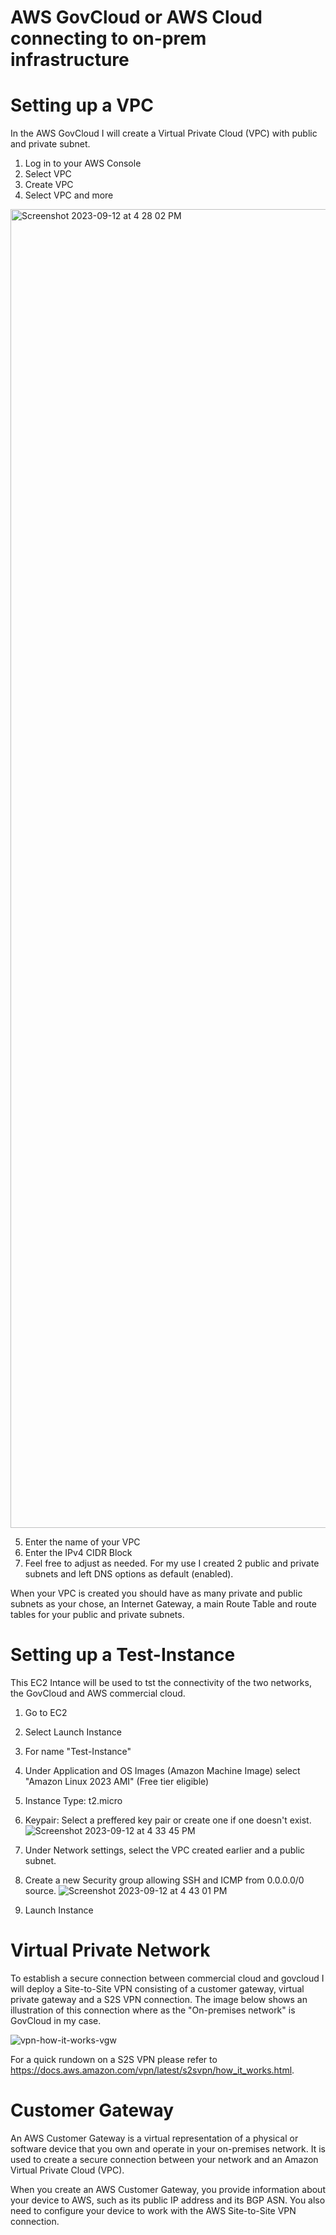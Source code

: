 # AWS GovCloud or AWS Cloud connecting to on-prem infrastructure

# Setting up a VPC

In the AWS GovCloud I will create a Virtual Private Cloud (VPC) with public and private subnet. 

1. Log in to your AWS Console
2. Select VPC
3. Create VPC
4. Select VPC and more
<img width="2110" alt="Screenshot 2023-09-12 at 4 28 02 PM" src="https://github.com/Cnturion/Site-To-Site-VPN/assets/98136077/90669f2d-b275-4516-8610-bbccc074af66">

5. Enter the name of your VPC
6. Enter the IPv4 CIDR Block
7. Feel free to adjust as needed. For my use I created 2 public and private subnets and left DNS options as default (enabled).

When your VPC is created you should have as many private and public subnets as your chose, an Internet Gateway, a main Route Table and route tables for your public and private subnets. 

# Setting up a Test-Instance

This EC2 Intance will be used to tst the connectivity of the two networks, the GovCloud and AWS commercial cloud. 

1. Go to EC2
2. Select Launch Instance
3. For name "Test-Instance"
4. Under Application and OS Images (Amazon Machine Image) select "Amazon Linux 2023 AMI" (Free tier eligible)
5. Instance Type: t2.micro
6. Keypair: Select a preffered key pair or create one if one doesn't exist.
   ![Screenshot 2023-09-12 at 4 33 45 PM](https://github.com/Cnturion/Site-To-Site-VPN/assets/98136077/c206c64b-18ca-41df-a1e1-2fb782e8a81f)

7. Under Network settings, select the VPC created earlier and a public subnet.
8. Create a new Security group allowing SSH and ICMP from 0.0.0.0/0 source.
![Screenshot 2023-09-12 at 4 43 01 PM](https://github.com/Cnturion/Site-To-Site-VPN/assets/98136077/6489c2b8-237c-4858-8759-2dd2c3c5522f)

9. Launch Instance

# Virtual Private Network

To establish a secure connection between commercial cloud and govcloud I will deploy a Site-to-Site VPN consisting of a customer gateway, virtual private gateway and a S2S VPN connection. The image below shows an illustration of this connection where as the "On-premises network" is GovCloud in my case.

![vpn-how-it-works-vgw](https://github.com/Cnturion/Site-To-Site-VPN/assets/98136077/03b7537b-86f1-4cac-839f-06b627f78b30)

For a quick rundown on a S2S VPN please refer to https://docs.aws.amazon.com/vpn/latest/s2svpn/how_it_works.html. 

# Customer Gateway

An AWS Customer Gateway is a virtual representation of a physical or software device that you own and operate in your on-premises network. It is used to create a secure connection between your network and an Amazon Virtual Private Cloud (VPC).

When you create an AWS Customer Gateway, you provide information about your device to AWS, such as its public IP address and its BGP ASN. You also need to configure your device to work with the AWS Site-to-Site VPN connection.

